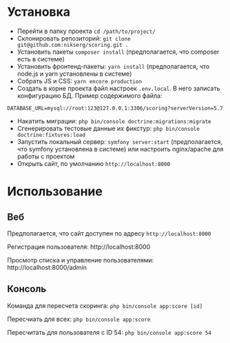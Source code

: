 # Установка
* Перейти в папку проекта `cd /path/to/project/`
* Склонировать репозиторий: `git clone git@github.com:nikserg/scoring.git .`
* Установить пакеты `composer install` (предполагается, что composer есть в системе)
* Установить фронтенд-пакеты: `yarn install` (предполагается, что node.js и yarn установлены в системе)
* Собрать JS и CSS: `yarn encore production`
* Создать в корне проекта файл настроек `.env.local`. В него записать конфигурацию БД. Пример содержимого файла:
```dotenv
DATABASE_URL=mysql://root:123@127.0.0.1:3306/scoring?serverVersion=5.7
``` 
* Накатить миграции: `php bin/console doctrine:migrations:migrate`
* Сгенерировать тестовые данные их фикстур: `php bin/console doctrine:fixtures:load`
* Запустить локальный сервер: `symfony server:start` (предполагается, что symfony установлена в системе) или настроить nginx/apache для работы с проектом
* Открыть сайт, по умолчанию `http://localhost:8000`

# Использование

## Веб

Предполагается, что сайт доступен по адресу `http://localhost:8000`

Регистрация пользователя: http://localhost:8000

Просмотр списка и управление пользователями: http://localhost:8000/admin

## Консоль

Команда для пересчета скоринга: `php bin/console app:score [id]`

Пересчиать для всех: `php bin/console app:score`

Пересчитать для пользователя с ID 54: `php bin/console app:score 54`